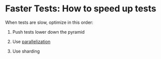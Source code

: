 # Faster Tests: How to speed up tests

When tests are slow, optimize in this order:

1. Push tests lower down the pyramid

2. Use [parallelization](Parallelization.md)

3. Use sharding
